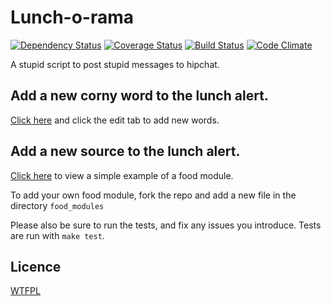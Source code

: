 # Lunch-o-rama
[![Dependency Status](https://david-dm.org/eiriksm/lunch-o-rama.svg?theme=shields.io)](https://david-dm.org/eiriksm/lunch-o-rama)
[![Coverage Status](http://img.shields.io/coveralls/eiriksm/lunch-o-rama.svg)](https://coveralls.io/r/eiriksm/lunch-o-rama?branch=master)
[![Build Status](https://secure.travis-ci.org/eiriksm/lunch-o-rama.svg)](http://travis-ci.org/eiriksm/lunch-o-rama)
[![Code Climate](http://img.shields.io/codeclimate/github/eiriksm/lunch-o-rama.svg)](https://codeclimate.com/github/eiriksm/lunch-o-rama)


A stupid script to post stupid messages to hipchat.

## Add a new corny word to the lunch alert.
[Click here](https://github.com/eiriksm/lunch-o-rama/blob/master/lunchwords.txt) and click the edit tab to add new words.

## Add a new source to the lunch alert.
[Click here](https://github.com/eiriksm/lunch-o-rama/blob/master/food_modules/static_urls.js) to view a simple example of a food module.

To add your own food module, fork the repo and add a new file in the directory
`food_modules`

Please also be sure to run the tests, and fix any issues you introduce. Tests are run with `make test`.

## Licence
[WTFPL](http://en.wikipedia.org/wiki/WTFPL)

